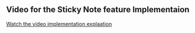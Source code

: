 ## Video for the Sticky Note feature Implementaion

[Watch the video implementation explaation]([/path/to/your/video.mp4](https://drive.google.com/file/d/1zCrv6zl1acVn4jiAMLn5kQuPF-zB-NUa/view?usp=sharing)https://drive.google.com/file/d/1zCrv6zl1acVn4jiAMLn5kQuPF-zB-NUa/view?usp=sharing)
